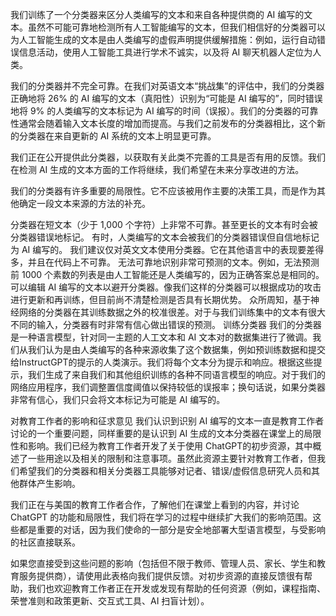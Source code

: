 我们训练了一个分类器来区分人类编写的文本和来自各种提供商的 AI 编写的文本。虽然不可能可靠地检测所有人工智能编写的文本，但我们相信好的分类器可以为人工智能生成的文本是由人类编写的虚假声明提供缓解措施：例如，运行自动错误信息活动，使用人工智能工具进行学术不诚实，以及将 AI 聊天机器人定位为人类。

我们的分类器并不完全可靠。在我们对英语文本“挑战集”的评估中，我们的分类器正确地将 26% 的 AI 编写的文本（真阳性）识别为“可能是 AI 编写的”，同时错误地将 9% 的人类编写的文本标记为 AI 编写的时间（误报）。我们的分类器的可靠性通常会随着输入文本长度的增加而提高。与我们之前发布的分类器相比，这个新的分类器在来自更新的 AI 系统的文本上明显更可靠。

我们正在公开提供此分类器，以获取有关此类不完善的工具是否有用的反馈。我们在检测 AI 生成的文本方面的工作将继续，我们希望在未来分享改进的方法。

我们的分类器有许多重要的局限性。它不应该被用作主要的决策工具，而是作为其他确定一段文本来源的方法的补充。

分类器在短文本（少于 1,000 个字符）上非常不可靠。甚至更长的文本有时会被分类器错误地标记。
有时，人类编写的文本会被我们的分类器错误但自信地标记为 AI 编写的。
我们建议仅对英文文本使用分类器。它在其他语言中的表现要差得多，并且在代码上不可靠。
无法可靠地识别非常可预测的文本。例如，无法预测前 1000 个素数的列表是由人工智能还是人类编写的，因为正确答案总是相同的。
可以编辑 AI 编写的文本以避开分类器。像我们这样的分类器可以根据成功的攻击进行更新和再训练，但目前尚不清楚检测是否具有长期优势。
众所周知，基于神经网络的分类器在其训练数据之外的校准很差。对于与我们训练集中的文本有很大不同的输入，分类器有时非常有信心做出错误的预测。
训练分类器
我们的分类器是一种语言模型，针对同一主题的人工文本和 AI 文本对的数据集进行了微调。我们从我们认为是由人类编写的各种来源收集了这个数据集，例如预训练数据和提交给InstructGPT的提示的人类演示。我们将每个文本分为提示和响应。根据这些提示，我们生成了来自我们和其他组织训练的各种不同语言模型的响应。对于我们的网络应用程序，我们调整置信度阈值以保持较低的误报率；换句话说，如果分类器非常有信心，我们只会将文本标记为可能是 AI 编写的。

对教育工作者的影响和征求意见
我们认识到识别 AI 编写的文本一直是教育工作者讨论的一个重要问题，同样重要的是认识到 AI 生成的文本分类器在课堂上的局限性和影响。我们已经为教育工作者开发了关于使用 ChatGPT的初步资源，其中概述了一些用途以及相关的限制和注意事项。虽然此资源主要针对教育工作者，但我们希望我们的分类器和相关分类器工具能够对记者、错误/虚假信息研究人员和其他群体产生影响。

我们正在与美国的教育工作者合作，了解他们在课堂上看到的内容，并讨论 ChatGPT 的功能和局限性，我们将在学习的过程中继续扩大我们的影响范围。这些都是重要的对话，因为我们使命的一部分是安全地部署大型语言模型，与受影响的社区直接联系。

如果您直接受到这些问题的影响（包括但不限于教师、管理人员、家长、学生和教育服务提供商），请使用此表格向我们提供反馈。对初步资源的直接反馈很有帮助，我们也欢迎教育工作者正在开发或发现有帮助的任何资源（例如，课程指南、荣誉准则和政策更新、交互式工具、AI 扫盲计划）。

